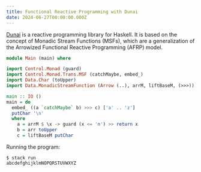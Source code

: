```yaml
---
title: Functional Reactive Programming with Dunai
date: 2024-06-27T00:00:00.000Z
---
```

[Dunai](https://github.com/ivanperez-keera/dunai) is a reactive programming library for Haskell. It is based on the concept of Monadic Stream Functions (MSFs), which are a generalization of the Arrowized Functional Reactive Programming (AFRP) model.

```haskell
module Main (main) where

import Control.Monad (guard)
import Control.Monad.Trans.MSF (catchMaybe, embed_)
import Data.Char (toUpper)
import Data.MonadicStreamFunction (Arrow (..), arrM, liftBaseM, (>>>))

main :: IO ()
main = do
  embed_ ((a `catchMaybe` b) >>> c) ['a' .. 'z']
  putChar '\n'
  where
    a = arrM $ \x -> guard (x <= 'm') >> return x
    b = arr toUpper
    c = liftBaseM putChar
```

Running the program:

```text
$ stack run
abcdefghijklmNOPQRSTUVWXYZ
```

